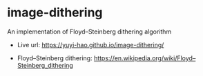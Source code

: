 # image-dithering
An implementation of Floyd–Steinberg dithering algorithm 

- Live url: https://yuyi-hao.github.io/image-dithering/

- Floyd–Steinberg dithering: https://en.wikipedia.org/wiki/Floyd–Steinberg_dithering